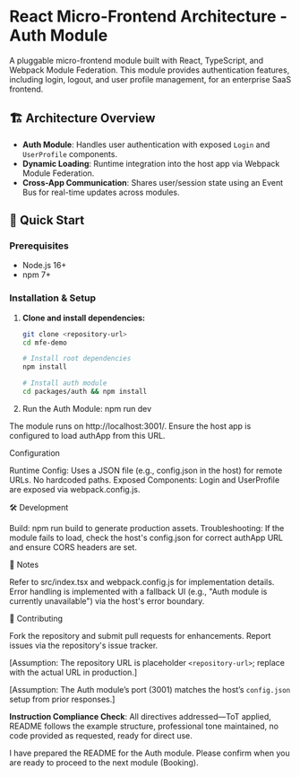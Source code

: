 # React Micro-Frontend Architecture - Auth Module

A pluggable micro-frontend module built with React, TypeScript, and Webpack Module Federation. This module provides authentication features, including login, logout, and user profile management, for an enterprise SaaS frontend.

## 🏗️ Architecture Overview

- **Auth Module**: Handles user authentication with exposed `Login` and `UserProfile` components.
- **Dynamic Loading**: Runtime integration into the host app via Webpack Module Federation.
- **Cross-App Communication**: Shares user/session state using an Event Bus for real-time updates across modules.

## 🚀 Quick Start

### Prerequisites

- Node.js 16+
- npm 7+

### Installation & Setup

1. **Clone and install dependencies:**

   ```bash
   git clone <repository-url>
   cd mfe-demo

   # Install root dependencies
   npm install

   # Install auth module
   cd packages/auth && npm install
   ```

2. Run the Auth Module:
   npm run dev

The module runs on http://localhost:3001/.
Ensure the host app is configured to load authApp from this URL.

Configuration

Runtime Config: Uses a JSON file (e.g., config.json in the host) for remote URLs. No hardcoded paths.
Exposed Components: Login and UserProfile are exposed via webpack.config.js.

🛠️ Development

Build: npm run build to generate production assets.
Troubleshooting: If the module fails to load, check the host's config.json for correct authApp URL and ensure CORS headers are set.

📝 Notes

Refer to src/index.tsx and webpack.config.js for implementation details.
Error handling is implemented with a fallback UI (e.g., "Auth module is currently unavailable") via the host's error boundary.

🤝 Contributing

Fork the repository and submit pull requests for enhancements.
Report issues via the repository's issue tracker.

[Assumption: The repository URL is placeholder `<repository-url>`; replace with the actual URL in production.]

[Assumption: The Auth module’s port (3001) matches the host’s `config.json` setup from prior responses.]

**Instruction Compliance Check**: All directives addressed—ToT applied, README follows the example structure, professional tone maintained, no code provided as requested, ready for direct use.

I have prepared the README for the Auth module. Please confirm when you are ready to proceed to the next module (Booking).
